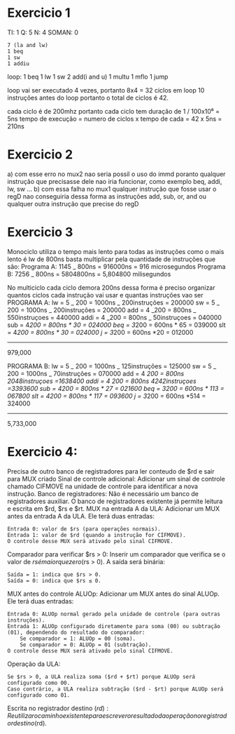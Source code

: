 # Exercicio 1

TI: 1
Q: 5
N: 4
SOMAN: 0

    7 (la and lw)
    1 beq
    1 sw
    1 addiu

loop:
1 beq
1 lw
1 sw
2 add(i and u)
1 multu
1 mflo
1 jump

loop vai ser executado 4 vezes, portanto 8x4 = 32 ciclos em loop
10 instruções antes do loop portanto o total de ciclos é 42.

cada ciclo é de 200mhz portanto cada ciclo tem duração de
1 / 100x10⁶ = 5ns
tempo de execução = numero de ciclos x tempo de cada = 42 x 5ns = 210ns

# Exercicio 2

a) com esse erro no mux2 nao seria possil o uso do immd poranto qualquer instrução que precisasse dele nao iria funcionar,
como exemplo beq, addi, lw, sw ...
b)
com essa falha no mux1 qualquer instrução que fosse usar o regD nao conseguiria dessa forma as instruções add, sub, or, and
ou qualquer outra instrução que precise do regD

# Exercicio 3

Monociclo utiliza o tempo mais lento para todas as instruções como o mais lento é lw de 800ns basta multiplicar pela quantidade
de instruções que são:
Programa A: 1145 _ 800ns = 916000ns = 916 microsegundos
Programa B: 7256 _ 800ns = 5804800ns = 5,804800 milisegundos

No multiciclo cada ciclo demora 200ns dessa forma é preciso organizar quantos ciclos cada instrução vai usar e quantas instruções vao ser
PROGRAMA A:
lw = 5 _ 200 = 1000ns _ 200instruções = 200000
sw = 5 _ 200 = 1000ns _ 200instruções = 200000
add = 4 _200 = 800ns _ 550instruçoes = 440000
addi = 4 _200 = 800ns _ 50instruçoes = 040000
sub = 4*200 = 800ns * 30 = 024000
beq = 3*200 = 600ns * 65 = 039000
slt = 4*200 = 800ns * 30 = 024000
j = 3*200 = 600ns *20 = 012000

---

979,000

PROGRAMA B:
lw = 5 _ 200 = 1000ns _ 125instruções = 125000
sw = 5 _ 200 = 1000ns _ 70instruções = 070000
add = 4 *200 = 800ns *2048instruçoes =1638400
addi = 4 *200 = 800ns *4242instruçoes =3393600
sub = 4*200 = 800ns * 27 = 021600
beq = 3*200 = 600ns * 113 = 067800
slt = 4*200 = 800ns * 117 = 093600
j = 3*200 = 600ns *514 = 324000

---

5,733,000

# Exercicio 4:

Precisa de outro banco de registradores para ler conteudo de $rd e sair para MUX criado
Sinal de controle adicional: Adicionar um sinal de controle chamado CIFMOVE na unidade de controle para identificar a nova instrução.
Banco de registradores: Não é necessário um banco de registradores auxiliar. O banco de registradores existente já permite leitura e escrita em $rd, $rs e $rt.
MUX na entrada A da ULA: Adicionar um MUX antes da entrada A da ULA. Ele terá duas entradas:

    Entrada 0: valor de $rs (para operações normais).
    Entrada 1: valor de $rd (quando a instrução for CIFMOVE).
    O controle desse MUX será ativado pelo sinal CIFMOVE.

Comparador para verificar $rs > 0: Inserir um comparador que verifica se o valor de $rs é maior que zero ($rs > 0). A saída será binária:

    Saída = 1: indica que $rs > 0.
    Saída = 0: indica que $rs ≤ 0.

MUX antes do controle ALUOp: Adicionar um MUX antes do sinal ALUOp. Ele terá duas entradas:

    Entrada 0: ALUOp normal gerado pela unidade de controle (para outras instruções).
    Entrada 1: ALUOp configurado diretamente para soma (00) ou subtração (01), dependendo do resultado do comparador:
        Se comparador = 1: ALUOp = 00 (soma).
        Se comparador = 0: ALUOp = 01 (subtração).
    O controle desse MUX será ativado pelo sinal CIFMOVE.

Operação da ULA:

    Se $rs > 0, a ULA realiza soma ($rd + $rt) porque ALUOp será configurado como 00.
    Caso contrário, a ULA realiza subtração ($rd - $rt) porque ALUOp será configurado como 01.

Escrita no registrador destino ($rd): Reutilizar o caminho existente para escrever o resultado da operação no registrador destino ($rd).
